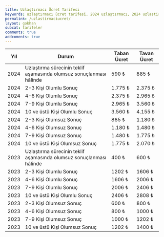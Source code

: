 ```yaml
---
title: Uzlaştırmacı Ücret Tarifesi
keywords: uzlaştırmacı ücret tarifesi, 2024 uzlaştırmacı, 2024 uzlastirmaci, 2024 uzlaştırma ücretleri
permalink: /uzlastirmaciucret/
layout: gokhan
subcat: tarifeler
comments: true
addcoments: true
---
```



<table id="uzlastirma" class="display dataTable" style="width: 100%;" aria-describedby="uzlastirma_info">
    <thead>
        <tr>
            <th>Yıl</th>
            <th>Durum</th>
            <th>Taban Ücret</th>
            <th>Tavan Ücret</th>
        </tr>
    </thead>
    <tbody>
        <tr>
            <td>2024</td>
            <td>Uzlaştırma sürecinin teklif aşamasında olumsuz sonuçlanması hâlinde</td>
            <td>590   ₺</td>
            <td>885   ₺</td>
        </tr>
        <tr>
            <td>2024</td>
            <td>2-3 Kişi Olumlu Sonuç</td>
            <td>1.775 ₺</td>
            <td>2.375 ₺</td>
        </tr>
        <tr>
            <td>2024</td>
            <td>4-6 Kişi Olumlu Sonuç</td>
            <td>2.375 ₺</td>
            <td>2.965 ₺</td>
        </tr>
        <tr>
            <td>2024</td>
            <td>7-9 Kişi Olumlu Sonuç</td>
            <td>2.965 ₺</td>
            <td>3.560 ₺</td>
        </tr>
        <tr>
            <td>2024</td>
            <td>10 ve üstü Kişi Olumlu Sonuç</td>
            <td>3.560 ₺</td>
            <td>4.155 ₺</td>
        </tr>
        <tr>
            <td>2024</td>
            <td>2-3 Kişi Olumsuz Sonuç</td>
            <td>885   ₺</td>
            <td>1.180 ₺</td>
        </tr>
        <tr>
            <td>2024</td>
            <td>4-6 Kişi Olumsuz Sonuç</td>
            <td>1.180 ₺</td>
            <td>1.480 ₺</td>
        </tr>
        <tr>
            <td>2024</td>
            <td>7-9 Kişi Olumsuz Sonuç</td>
            <td>1.480 ₺</td>
            <td>1.775 ₺</td>
        </tr>
        <tr>
            <td>2024</td>
            <td>10 ve üstü Kişi Olumsuz Sonuç</td>
            <td>1.775 ₺</td>
            <td>2.070 ₺</td>
        </tr>
        <tr>
            <td>2023</td>
            <td>Uzlaştırma sürecinin teklif aşamasında olumsuz sonuçlanması hâlinde</td>
            <td>400   ₺</td>
            <td>600   ₺</td>
        </tr>
        <tr>
            <td>2023</td>
            <td>2-3 Kişi Olumlu Sonuç</td>
            <td>1202  ₺</td>
            <td>1606  ₺</td>
        </tr>
        <tr>
            <td>2023</td>
            <td>4-6 Kişi Olumlu Sonuç</td>
            <td>1606  ₺</td>
            <td>2006  ₺</td>
        </tr>
        <tr>
            <td>2023</td>
            <td>7-9 Kişi Olumlu Sonuç</td>
            <td>2006  ₺</td>
            <td>2406  ₺</td>
        </tr>
        <tr>
            <td>2023</td>
            <td>10 ve üstü Kişi Olumlu Sonuç</td>
            <td>2406  ₺</td>
            <td>2808  ₺</td>
        </tr>
        <tr>
            <td>2023</td>
            <td>2-3 Kişi Olumsuz Sonuç</td>
            <td>600   ₺</td>
            <td>800   ₺</td>
        </tr>
        <tr>
            <td>2023</td>
            <td>4-6 Kişi Olumsuz Sonuç</td>
            <td>800   ₺</td>
            <td>1000  ₺</td>
        </tr>
        <tr>
            <td>2023</td>
            <td>7-9 Kişi Olumsuz Sonuç</td>
            <td>1000  ₺</td>
            <td>1202  ₺</td>
        </tr>
        <tr>
            <td>2023</td>
            <td>10 ve üstü Kişi Olumsuz Sonuç</td>
            <td>1202  ₺</td>
            <td>1400  ₺</td>
        </tr>
    </tbody>
</table>



